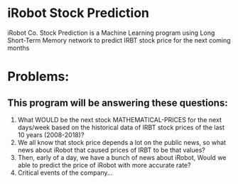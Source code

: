 # iRobot Stock Prediction
iRobot Co. Stock Prediction is a Machine Learning program using Long Short-Term Memory network to predict IRBT stock price for the next coming months

# Problems:
## This program will be answering these questions:
1. What WOULD be the next stock MATHEMATICAL-PRICES for the next days/week based on the historical data of IRBT stock prices of the last 10 years (2008-2018)?
2. We all know that stock price depends a lot on the public news, so what news about iRobot that caused prices of IRBT to be that values?
3. Then, early of a day, we have a bunch of news about iRobot, Would we able to predict the price of iRobot with more accurate rate?
4. Critical events of the company...
